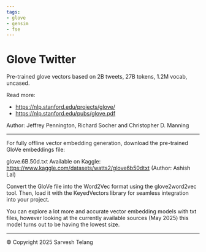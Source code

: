 ```yaml
---
tags:
- glove
- gensim
- fse
---
```

# Glove Twitter 

Pre-trained glove vectors based on 2B tweets, 27B tokens, 1.2M vocab, uncased.

Read more:
* https://nlp.stanford.edu/projects/glove/
* https://nlp.stanford.edu/pubs/glove.pdf

Author: Jeffrey Pennington, Richard Socher and Christopher D. Manning

---

For fully offline vector embedding generation, download the pre-trained GloVe embeddings file:

glove.6B.50d.txt
Available on Kaggle:
https://www.kaggle.com/datasets/watts2/glove6b50dtxt (Author: Ashish Lal)

Convert the GloVe file into the Word2Vec format using the glove2word2vec tool. Then, load it with the KeyedVectors library for seamless integration into your project.

You can explore a lot more and accurate vector embedding models with txt files, however looking at the currently available sources (May 2025) this model turns out to be having the lowest size.

---








© Copyright 2025 Sarvesh Telang


